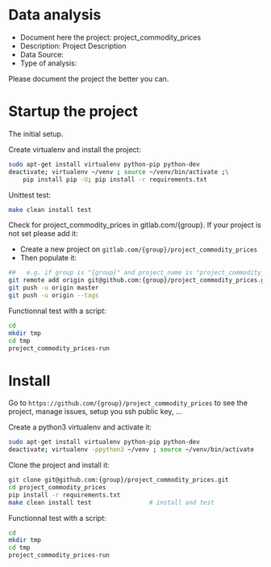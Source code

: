 # Data analysis
- Document here the project: project_commodity_prices
- Description: Project Description
- Data Source:
- Type of analysis:

Please document the project the better you can.

# Startup the project

The initial setup.

Create virtualenv and install the project:
```bash
sudo apt-get install virtualenv python-pip python-dev
deactivate; virtualenv ~/venv ; source ~/venv/bin/activate ;\
    pip install pip -U; pip install -r requirements.txt
```

Unittest test:
```bash
make clean install test
```

Check for project_commodity_prices in gitlab.com/{group}.
If your project is not set please add it:

- Create a new project on `gitlab.com/{group}/project_commodity_prices`
- Then populate it:

```bash
##   e.g. if group is "{group}" and project_name is "project_commodity_prices"
git remote add origin git@github.com:{group}/project_commodity_prices.git
git push -u origin master
git push -u origin --tags
```

Functionnal test with a script:

```bash
cd
mkdir tmp
cd tmp
project_commodity_prices-run
```

# Install

Go to `https://github.com/{group}/project_commodity_prices` to see the project, manage issues,
setup you ssh public key, ...

Create a python3 virtualenv and activate it:

```bash
sudo apt-get install virtualenv python-pip python-dev
deactivate; virtualenv -ppython3 ~/venv ; source ~/venv/bin/activate
```

Clone the project and install it:

```bash
git clone git@github.com:{group}/project_commodity_prices.git
cd project_commodity_prices
pip install -r requirements.txt
make clean install test                # install and test
```
Functionnal test with a script:

```bash
cd
mkdir tmp
cd tmp
project_commodity_prices-run
```
